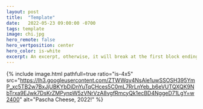 ```yaml
---
layout: post
title:  "Template"
date:   2022-05-23 09:00:00 -0700
tags: template
image: chi.jpg
hero_remote: false
hero_vertposition: center
hero_color: is-white
excerpt: An excerpt, otherwise, it will break at the first block ending, or image.
---
```

{% include image.html pathfull=true ratio="is-4x5" src="https://lh3.googleusercontent.com/ZTWWqy4NsAle1uwSSOSH395YmP_xc5TB2w7BxJjUBKYbDjDnYuTqCHces5C0mL7RrLnYeb_b6eVUTQXQK9NbTrxa9EJwk7DsKrZMPynpW5zVNrVzA8vgfRmcyQk1ecBD4NggeD71LgY=w2400" alt="Pascha Cheese, 2022!" %}

